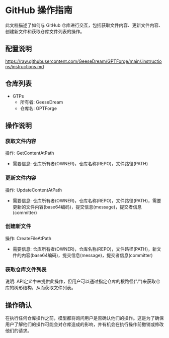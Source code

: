 # GitHub 操作指南

此文档描述了如何与 GitHub 仓库进行交互，包括获取文件内容、更新文件内容、创建新文件和获取仓库文件列表的操作。

## 配置说明

https://raw.githubusercontent.com/GeeseDream/GPTForge/main/.instructions/instructions.md

## 仓库列表

- GTPs
  - 所有者: GeeseDream
  - 仓库名: GPTForge

## 操作说明

### 获取文件内容

操作: GetContentAtPath

- 需要信息: 仓库所有者(OWNER)，仓库名称(REPO)，文件路径(PATH)

### 更新文件内容

操作: UpdateContentAtPath

- 需要信息: 仓库所有者(OWNER)，仓库名称(REPO)，文件路径(PATH)，需要更新的文件内容(base64编码)，提交信息(message)，提交者信息(committer)

### 创建新文件

操作: CreateFileAtPath

- 需要信息: 仓库所有者(OWNER)，仓库名称(REPO)，文件路径(PATH)，新文件的内容(base64编码)，提交信息(message)，提交者信息(committer)

### 获取仓库文件列表

说明: API定义中未提供此操作，但用户可以通过指定仓库的根路径("/")来获取仓库的树形结构，从而获取文件列表。

## 操作确认

在执行任何仓库操作之前，模型都将询问用户是否确认他们的操作。这是为了确保用户了解他们的操作可能会对仓库造成的影响，并有机会在执行操作前撤销或修改他们的请求。
